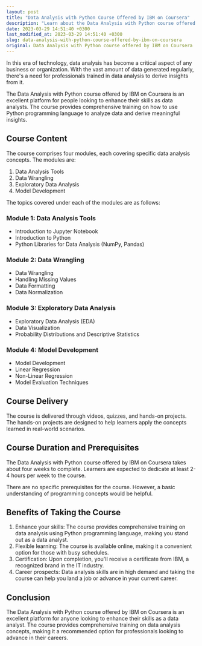 ```yaml
---
layout: post
title: "Data Analysis with Python Course Offered by IBM on Coursera"
description: "Learn about the Data Analysis with Python course offered by IBM on Coursera to enhance your skills as a data analyst and gain in-demand skills."
date: 2023-03-29 14:51:40 +0300
last_modified_at: 2023-03-29 14:51:40 +0300
slug: data-analysis-with-python-course-offered-by-ibm-on-coursera
original: Data Analysis with Python course offered by IBM on Coursera
---
```


In this era of technology, data analysis has become a critical aspect of any business or organization. With the vast amount of data generated regularly, there's a need for professionals trained in data analysis to derive insights from it.

The Data Analysis with Python course offered by IBM on Coursera is an excellent platform for people looking to enhance their skills as data analysts. The course provides comprehensive training on how to use Python programming language to analyze data and derive meaningful insights.

## Course Content

The course comprises four modules, each covering specific data analysis concepts. The modules are:

1. Data Analysis Tools
2. Data Wrangling
3. Exploratory Data Analysis
4. Model Development

The topics covered under each of the modules are as follows:

### Module 1: Data Analysis Tools

- Introduction to Jupyter Notebook
- Introduction to Python
- Python Libraries for Data Analysis (NumPy, Pandas)

### Module 2: Data Wrangling

- Data Wrangling
- Handling Missing Values
- Data Formatting
- Data Normalization

### Module 3: Exploratory Data Analysis

- Exploratory Data Analysis (EDA)
- Data Visualization
- Probability Distributions and Descriptive Statistics

### Module 4: Model Development

- Model Development
- Linear Regression
- Non-Linear Regression
- Model Evaluation Techniques

## Course Delivery

The course is delivered through videos, quizzes, and hands-on projects. The hands-on projects are designed to help learners apply the concepts learned in real-world scenarios.

## Course Duration and Prerequisites

The Data Analysis with Python course offered by IBM on Coursera takes about four weeks to complete. Learners are expected to dedicate at least 2-4 hours per week to the course.

There are no specific prerequisites for the course. However, a basic understanding of programming concepts would be helpful.

## Benefits of Taking the Course

1. Enhance your skills: The course provides comprehensive training on data analysis using Python programming language, making you stand out as a data analyst.
2. Flexible learning: The course is available online, making it a convenient option for those with busy schedules.
3. Certification: Upon completion, you'll receive a certificate from IBM, a recognized brand in the IT industry.
4. Career prospects: Data analysis skills are in high demand and taking the course can help you land a job or advance in your current career.

## Conclusion

The Data Analysis with Python course offered by IBM on Coursera is an excellent platform for anyone looking to enhance their skills as a data analyst. The course provides comprehensive training on data analysis concepts, making it a recommended option for professionals looking to advance in their careers.